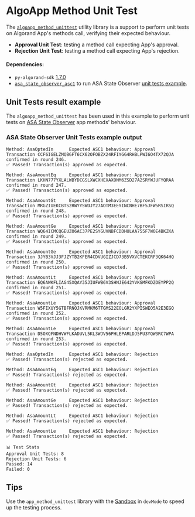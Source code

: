 # AlgoApp Method Unit Test
The [`algoapp_method_unittest`](https://github.com/cusma/algoapp_method_unittest/blob/main/algoapp_method_unittest.py) 
utility library is a support to perform unit tests on Algorand App's methods call, verifying their expected behaviour.

- **Approval Unit Test**: testing a method call expecting App's approval.
- **Rejection Unit Test**: testing a method call expecting App's rejection.

#### Dependencies:
- `py-algorand-sdk` [1.7.0](https://github.com/algorand/py-algorand-sdk/releases/tag/v1.7.0)
- [`asa_state_observer_asc1`](https://github.com/cusma/asa_state_observer/blob/main/asa_state_observer_asc1.py) to run ASA State Observer [unit tests example](https://github.com/cusma/algoapp_method_unittest/blob/main/asa_state_observer_test.py).

## Unit Tests result example
The `algoapp_method_unittest` has been used in this example to perform unit
tests on [ASA State Observer](https://github.com/cusma/asa_state_observer) app methods' behaviour.

### ASA State Observer Unit Tests example output
```
Method: AsaOptedIn		Expected ASC1 behaviour: Approval
Transaction CCF6IGELZMQBGFT6CX62OFOBZX24RFIYGG4RHBLPWI6O4TX72QJA confirmed in round 246.
✅️ Passed! Transaction(s) approved as expected.

Method: AsaAmountEq		Expected ASC1 behaviour: Approval
Transaction LKHN777YXLALWBYDCGSLXWCXHEXAXONM6ZSD27A2SRYWJUFYQRAA confirmed in round 247.
✅️ Passed! Transaction(s) approved as expected.

Method: AsaAmountGt		Expected ASC1 behaviour: Approval
Transaction MRGZIUEKCBTS2RWYYSWDJY27AOTM3EEYINCNHE7BF5JFW5RSIRSQ confirmed in round 248.
✅️ Passed! Transaction(s) approved as expected.

Method: AsaAmountGe		Expected ASC1 behaviour: Approval
Transaction WQ64ICMCQGEUZO6AC37PE2SYGUVNBFCDDHULAA755F7WOE4BKZKA confirmed in round 249.
✅️ Passed! Transaction(s) approved as expected.

Method: AsaAmountGe		Expected ASC1 behaviour: Approval
Transaction 3JYB3VJJ3FJZYTB2KFER4CDVUGIZJCD73B5VXVCTEKCRF3QK64HQ confirmed in round 250.
✅️ Passed! Transaction(s) approved as expected.

Method: AsaAmountLt		Expected ASC1 behaviour: Approval
Transaction EQ6AWKFLIAG45XQAY35JIUFWB6V3SHNJE642YVKGMFKDZOEYPP2Q confirmed in round 251.
✅️ Passed! Transaction(s) approved as expected.

Method: AsaAmountLe		Expected ASC1 behaviour: Approval
Transaction W5FIXUY5GTBFRNOJKVRMKM6TTGMS22EOLGR2YXPISWEO5A2E3EGQ confirmed in round 252.
✅️ Passed! Transaction(s) approved as expected.

Method: AsaAmountLe		Expected ASC1 behaviour: Approval
Transaction D5OXQFNDHVWFLKADUVL5KL3WJV56PHLEPARLDJ5PU3YQW3RC7WPA confirmed in round 253.
✅️ Passed! Transaction(s) approved as expected.

Method: AsaOptedIn		Expected ASC1 behaviour: Rejection
✅️ Passed! Transaction(s) rejected as expected.

Method: AsaAmountEq		Expected ASC1 behaviour: Rejection
✅️ Passed! Transaction(s) rejected as expected.

Method: AsaAmountGt		Expected ASC1 behaviour: Rejection
✅️ Passed! Transaction(s) rejected as expected.

Method: AsaAmountGe		Expected ASC1 behaviour: Rejection
✅️ Passed! Transaction(s) rejected as expected.

Method: AsaAmountLt		Expected ASC1 behaviour: Rejection
✅️ Passed! Transaction(s) rejected as expected.

Method: AsaAmountLe		Expected ASC1 behaviour: Rejection
✅️ Passed! Transaction(s) rejected as expected.

📊 Test Stats
Approval Unit Tests: 8
Rejection Unit Tests: 6
Passed: 14
Failed: 0
```

## Tips
Use the `app_method_unittest` library with the [Sandbox](https://developer.algorand.org/articles/introducing-sandbox-20/)
in `devMode` to speed up the testing process.

